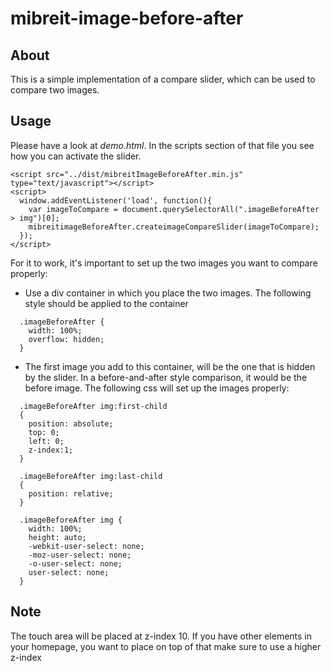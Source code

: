 # mibreit-image-before-after

## About

This is a simple implementation of a compare slider, which can be used to compare two images. 

## Usage

Please have a look at *demo.html*. In the scripts section of that file you see how you can activate the slider. 
````
<script src="../dist/mibreitImageBeforeAfter.min.js" type="text/javascript"></script>
<script>
  window.addEventListener('load', function(){
    var imageToCompare = document.querySelectorAll(".imageBeforeAfter > img")[0];
    mibreitimageBeforeAfter.createimageCompareSlider(imageToCompare);
  });
</script>
````

For it to work, it's important to set up the two images you want to compare properly:
 - Use a div container in which you place the two images. The following style should be applied to the container
  ````
    .imageBeforeAfter {
      width: 100%;
      overflow: hidden;
    }
  ````
  - The first image you add to this container, will be the one that is hidden by the slider. In a before-and-after style comparison, it would be the before image. The following css will set up the images properly:
  ````
    .imageBeforeAfter img:first-child
    {
      position: absolute;
      top: 0;
      left: 0;
      z-index:1;
    }

    .imageBeforeAfter img:last-child
    {
      position: relative;
    }

    .imageBeforeAfter img {
      width: 100%;
      height: auto;
      -webkit-user-select: none;
      -moz-user-select: none;
      -o-user-select: none;
      user-select: none;
    }
  ````

  ## Note

  The touch area will be placed at z-index 10. If you have other elements in your homepage, you want to place on top of that make sure to use a higher z-index